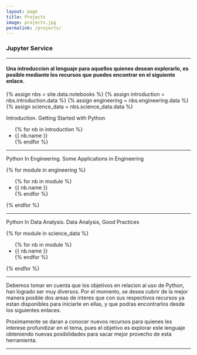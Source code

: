 ```yaml
---
layout: page
title: Projects
image: projects.jpg
permalink: /projects/
---
```


### Jupyter Service

***

<h4>Una introduccion al lenguaje para aquellos quienes desean explorarlo, 
    es posible mediante los recursos que puedes encontrar en el siguiente enlace.
</h4>
{% assign nbs = site.data.notebooks %}
{% assign introduction = nbs.introduction.data %}
{% assign engineering = nbs.engineering.data %}
{% assign science_data = nbs.science_data.data %}
<p>Introduction. Getting Started with Python</p>
<div id="Introduction" class="accordion accordion-flush initial-gradient">
    <ul>
    {% for nb in introduction %}    
    <li class="mainbutton ontouch" onclick="window.location='{{nb.url}}';">{{ nb.name }}</li>
    {% endfor %}
    </ul>    
</div>

***

<p>Python In Engineering. Some Applications in Engineering</p>
{% for module in engineering %}  
<div id="Module-1-{{ forloop.index }}" class="accordion accordion-flush initial-gradient">  
<ul>
    {% for nb in module %}
    <li class="mainbutton ontouch" onclick="window.location='{{nb.url}}';">{{ nb.name }}</li>
    {% endfor %}
</ul>    
</div>

{% endfor %}

***

<p>Python In Data Analysis. Data Analysis, Good Practices</p>
{% for module in science_data %}  
<div id="Module-2-{{ forloop.index }}" class="accordion accordion-flush initial-gradient">  
<ul>
{% for nb in module %}
<li class="mainbutton ontouch" onclick="window.location='{{nb.url}}';">{{ nb.name }}</li>
{% endfor %}
</ul>    
</div>
{% endfor %}

***

<p>
    Debemos tomar en cuenta que los objetivos en relacion al uso de Python,
    han logrado ser muy diversos. Por el momento, se desea cubrir de la mejor manera posible
    dos areas de interes que con sus respectivos recursos ya estan disponibles para iniciarte 
    en ellas, y que podras encontrarlos desde los siguientes enlaces.
</p>    
<p>
    Proximamente se daran a conocer nuevos recursos para quienes les interese 
    profundizar en el tema, pues el objetivo es explorar este lenguaje obteniendo nuevas 
    posibilidades para sacar mejor provecho de esta herramienta.
</p>

***
